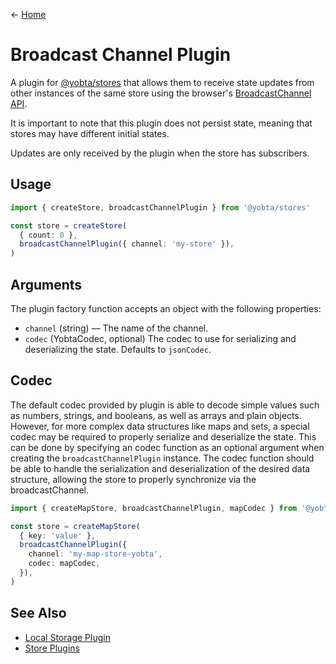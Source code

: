 &larr; [Home](../../../README.md)

# Broadcast Channel Plugin

A plugin for [@yobta/stores](https://www.npmjs.com/package/@yobta/stores) that allows them to receive state updates from other instances of the same store using the browser's [BroadcastChannel API](https://developer.mozilla.org/en-US/docs/Web/API/BroadcastChannel).

It is important to note that this plugin does not persist state, meaning that stores may have different initial states.

Updates are only received by the plugin when the store has subscribers.

## Usage

```ts
import { createStore, broadcastChannelPlugin } from '@yobta/stores'

const store = createStore(
  { count: 0 },
  broadcastChannelPlugin({ channel: 'my-store' }),
)
```

## Arguments

The plugin factory function accepts an object with the following properties:

- `channel` (string) — The name of the channel.
- `codec` (YobtaCodec, optional) The codec to use for serializing and deserializing the state. Defaults to `jsonCodec`.

## Codec

The default codec provided by plugin is able to decode simple values such as numbers, strings, and booleans, as well as arrays and plain objects. However, for more complex data structures like maps and sets, a special codec may be required to properly serialize and deserialize the state. This can be done by specifying an codec function as an optional argument when creating the `broadcastChannelPlugin` instance. The codec function should be able to handle the serialization and deserialization of the desired data structure, allowing the store to properly synchronize via the broadcastChannel.

```ts
import { createMapStore, broadcastChannelPlugin, mapCodec } from '@yobta/stores'

const store = createMapStore(
  { key: 'value' },
  broadcastChannelPlugin({
    channel: 'my-map-store-yobta',
    codec: mapCodec,
  }),
)
```

## See Also

- [Local Storage Plugin](../localStoragePlugin/index.md)
- [Store Plugins](../index.md)
